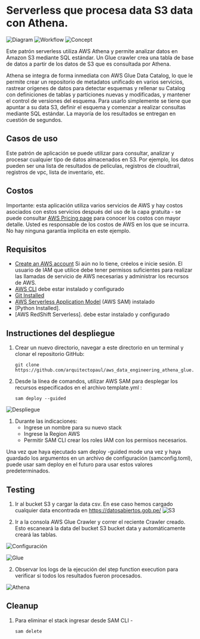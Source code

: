# Serverless que procesa data S3 data con Athena. 

![Diagram](./Screenshot_2025-02-15_175807.png)
![Workflow](./state_machine.png)
![Concept](./sf-athena-glue.png)

Este patrón serverless utiliza AWS Athena y permite analizar datos en Amazon S3 mediante SQL estándar. Un Glue crawler crea una tabla de base de datos a partir de los datos de S3 que es consultada por Athena.

Athena se integra de forma inmediata con AWS Glue Data Catalog, lo que le permite crear un repositorio de metadatos unificado en varios servicios, rastrear orígenes de datos para detectar esquemas y rellenar su Catalog con definiciones de tablas y particiones nuevas y modificadas, y mantener el control de versiones del esquema. Para usarlo simplemente se tiene que apuntar a su data S3, definir el esquema y comenzar a realizar consultas mediante SQL estándar. La mayoría de los resultados se entregan en cuestión de segundos.

## Casos de uso
Este patrón de aplicación se puede utilizar para consultar, analizar y procesar cualquier tipo de datos almacenados en S3. Por ejemplo, los datos pueden ser una lista de resultados de películas, registros de cloudtrail, registros de vpc, lista de inventario, etc.

## Costos
Importante: esta aplicación utiliza varios servicios de AWS y hay costos asociados con estos servicios después del uso de la capa gratuita - se puede consultar [AWS Pricing page](https://aws.amazon.com/pricing/) para conocer los costos con mayor detalle. Usted es responsable de los costos de AWS en los que se incurra. No hay ninguna garantía implícita en este ejemplo.

## Requisitos

* [Create an AWS account](https://portal.aws.amazon.com/gp/aws/developer/registration/index.html) Si aún no lo tiene, créelos e inicie sesión. El usuario de IAM que utilice debe tener permisos suficientes para realizar las llamadas de servicio de AWS necesarias y administrar los recursos de AWS.
* [AWS CLI](https://docs.aws.amazon.com/cli/latest/userguide/install-cliv2.html) debe estar instalado y configurado
* [Git Installed](https://git-scm.com/book/en/v2/Getting-Started-Installing-Git)
* [AWS Serverless Application Model](https://docs.aws.amazon.com/serverless-application-model/latest/developerguide/serverless-sam-cli-install.html) (AWS SAM) instalado
* [Python Installed].
* [AWS RedShift Serverless]. debe estar instalado y configurado 

## Instructiones del despliegue

1. Crear un nuevo directorio, navegar a este directorio en un terminal y clonar el repositorio GitHub:
    ``` 
    git clone https://github.com/arquitectopaul/aws_data_engineering_athena_glue.git
    ```
1. Desde la línea de comandos, utilizar AWS SAM para desplegar los recursos especificados en el archivo template.yml :
    ```
    sam deploy --guided
    ```
![Despliegue](./Screenshot_2025-02-15_181540.png)

1. Durante las indicaciones:
    * Ingrese un nombre para su nuevo stack 
    * Ingrese la Region AWS
    * Permitir SAM CLI crear los roles IAM con los permisos necesarios.

Una vez que haya ejecutado sam deploy -guided mode una vez y haya guardado los argumentos en un archivo de configuración (samconfig.toml), puede usar sam deploy en el futuro para usar estos valores predeterminados.

## Testing

1. Ir al bucket S3 y cargar la data csv. En ese caso hemos cargado cualquier data encontrada en https://datosabiertos.gob.pe/
![S3](./Screenshot_2025-02-15_181247.png)

1. Ir a la consola AWS Glue Crawler y correr el reciente Crawler creado. Esto escaneará la data del bucket S3 bucket data y automáticamente creará las tablas.

![Configuración](./Screenshot_2025-02-15_180154.png)

![Glue](./Screenshot_2025-02-15_181830.png)

2. Observar los logs de la ejecución del step function execution para verificar si todos los resultados fueron procesados.

![Athena](./Screenshot_2025-02-15_181423.png)

## Cleanup

 1. Para eliminar el stack ingresar desde SAM CLI -
    ```
    sam delete
    ```

